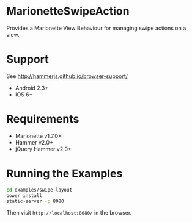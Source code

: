 # MarionetteSwipeAction
Provides a Marionette View Behaviour for managing swipe actions on a view.

# Support

See http://hammerjs.github.io/browser-support/

 - Android 2.3+
 - iOS 6+
 
# Requirements

 - Marionette v1.7.0+
 - Hammer v2.0+
 - jQuery Hammer v2.0+

# Running the Examples

```bash
cd examples/swipe-layout
bower install
static-server -p 8080
```

Then visit `http://localhost:8080/` in the browser.
